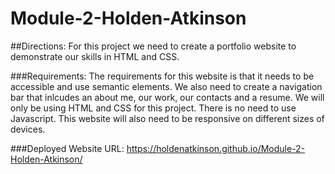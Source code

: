 # Module-2-Holden-Atkinson

##Directions:
For this project we need to create a portfolio website to demonstrate our skills in HTML and CSS. 

###Requirements:
The requirements for this website is that it needs to be accessible and use semantic elements. We also need to create a navigation bar that inlcudes an about me, our work, our contacts and a resume. We will only be using HTML and CSS for this project. There is no need to use Javascript. This website will also need to be responsive on different sizes of devices.

###Deployed Website URL:
https://holdenatkinson.github.io/Module-2-Holden-Atkinson/


